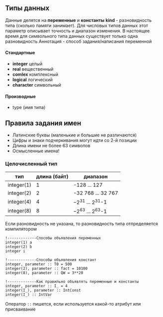 ## Типы данных
Данные делятся на **переменные** и **константы**
**kind** - разновидность типа (сколько памяти занимает). Для числовых типов данных этот параметр описывает точность и диапазон изменения. В настоящее время для символьного типа данных существует только одна разновидность
Аннотация - способ задания/написания переменной  
#### Стандартные
- **integer** целый
- **real** вещественный
- **comlex** комплексный
- **logical** логический
- **character** символьный

#### Производные
- type (имя типа)


## Правила задания имен
- Латинские буквы (маленькие и большие не различаются)
- Цифры и знаки подчеркивания могут идти со 2-й позиции
- Длина имени не более 63 символов
- Осмысленные имена!

 
### Целочисленный тип
|тип| длина (байт) | диапазон|
|--|--|--|
|integer(1)| 1 | -128 ... 127|
|integer(2)|2|-32 768 ... 32 767 |
|integer(4)|4|$-2^{31}$ ... $2^{31}$-1 |
|integer(8)|8|$-2^{63}$ ... $2^{63}$-1 |


Если разновидность не указана, то разновидность типа отпределяется компилятором

```
!-------------Способы объявления переменных
integer(1) a
integer(2) b
integer i

!-------------Способы объявления констант
integer, parameter :: T0 = 500
integer(2), parameter :: fact = 10100
integer(8), parameter :: QW = 3**20

!-------------Как правильно объявлять переменные и константы
integer, parameter :: I_ = 4
integer(I_), parameter :: IntConst
integer(I_) :: IntVar

```

Оператор ` :: ` пишется, если используется какой-то атрибут или присваивание
